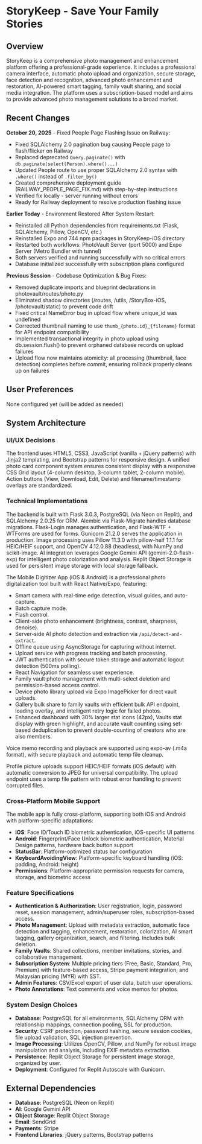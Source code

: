 # StoryKeep - Save Your Family Stories

## Overview
StoryKeep is a comprehensive photo management and enhancement platform offering a professional-grade experience. It includes a professional camera interface, automatic photo upload and organization, secure storage, face detection and recognition, advanced photo enhancement and restoration, AI-powered smart tagging, family vault sharing, and social media integration. The platform uses a subscription-based model and aims to provide advanced photo management solutions to a broad market.

## Recent Changes
**October 20, 2025** - Fixed People Page Flashing Issue on Railway:
- Fixed SQLAlchemy 2.0 pagination bug causing People page to flash/flicker on Railway
- Replaced deprecated `Query.paginate()` with `db.paginate(select(Person).where()...)` 
- Updated People route to use proper SQLAlchemy 2.0 syntax with `.where()` instead of `.filter_by()`
- Created comprehensive deployment guide (RAILWAY_PEOPLE_PAGE_FIX.md) with step-by-step instructions
- Verified fix locally - server running without errors
- Ready for Railway deployment to resolve production flashing issue

**Earlier Today** - Environment Restored After System Restart:
- Reinstalled all Python dependencies from requirements.txt (Flask, SQLAlchemy, Pillow, OpenCV, etc.)
- Reinstalled Expo and 744 npm packages in StoryKeep-iOS directory
- Restarted both workflows: PhotoVault Server (port 5000) and Expo Server (Metro Bundler with tunnel)
- Both servers verified and running successfully with no critical errors
- Database initialized successfully with subscription plans configured

**Previous Session** - Codebase Optimization & Bug Fixes:
- Removed duplicate imports and blueprint declarations in photovault/routes/photo.py
- Eliminated shadow directories (/routes, /utils, /StoryBox-iOS, /photovault/static) to prevent code drift
- Fixed critical NameError bug in upload flow where unique_id was undefined
- Corrected thumbnail naming to use `thumb_{photo.id}_{filename}` format for API endpoint compatibility
- Implemented transactional integrity in photo upload using db.session.flush() to prevent orphaned database records on upload failures
- Upload flow now maintains atomicity: all processing (thumbnail, face detection) completes before commit, ensuring rollback properly cleans up on failures

## User Preferences
None configured yet (will be added as needed)

## System Architecture

### UI/UX Decisions
The frontend uses HTML5, CSS3, JavaScript (vanilla + jQuery patterns) with Jinja2 templating, and Bootstrap patterns for responsive design. A unified photo card component system ensures consistent display with a responsive CSS Grid layout (4-column desktop, 3-column tablet, 2-column mobile). Action buttons (View, Download, Edit, Delete) and filename/timestamp overlays are standardized.

### Technical Implementations
The backend is built with Flask 3.0.3, PostgreSQL (via Neon on Replit), and SQLAlchemy 2.0.25 for ORM. Alembic via Flask-Migrate handles database migrations. Flask-Login manages authentication, and Flask-WTF + WTForms are used for forms. Gunicorn 21.2.0 serves the application in production. Image processing uses Pillow 11.3.0 with pillow-heif 1.1.1 for HEIC/HEIF support, and OpenCV 4.12.0.88 (headless), with NumPy and scikit-image. AI integration leverages Google Gemini API (gemini-2.0-flash-exp) for intelligent photo colorization and analysis. Replit Object Storage is used for persistent image storage with local storage fallback.

The Mobile Digitizer App (iOS & Android) is a professional photo digitalization tool built with React Native/Expo, featuring:
- Smart camera with real-time edge detection, visual guides, and auto-capture.
- Batch capture mode.
- Flash control.
- Client-side photo enhancement (brightness, contrast, sharpness, denoise).
- Server-side AI photo detection and extraction via `/api/detect-and-extract`.
- Offline queue using AsyncStorage for capturing without internet.
- Upload service with progress tracking and batch processing.
- JWT authentication with secure token storage and automatic logout detection (500ms polling).
- React Navigation for seamless user experience.
- Family vault photo management with multi-select deletion and permission-based access control.
- Device photo library upload via Expo ImagePicker for direct vault uploads.
- Gallery bulk share to family vaults with efficient bulk API endpoint, loading overlay, and intelligent retry logic for failed photos.
- Enhanced dashboard with 30% larger stat icons (42px), Vaults stat display with green highlight, and accurate vault counting using set-based deduplication to prevent double-counting of creators who are also members.

Voice memo recording and playback are supported using expo-av (.m4a format), with secure playback and automatic temp file cleanup.

Profile picture uploads support HEIC/HEIF formats (iOS default) with automatic conversion to JPEG for universal compatibility. The upload endpoint uses a temp file pattern with robust error handling to prevent corrupted files.

### Cross-Platform Mobile Support
The mobile app is fully cross-platform, supporting both iOS and Android with platform-specific adaptations:
- **iOS**: Face ID/Touch ID biometric authentication, iOS-specific UI patterns
- **Android**: Fingerprint/Face Unlock biometric authentication, Material Design patterns, hardware back button support
- **StatusBar**: Platform-optimized status bar configuration
- **KeyboardAvoidingView**: Platform-specific keyboard handling (iOS: padding, Android: height)
- **Permissions**: Platform-appropriate permission requests for camera, storage, and biometric access

### Feature Specifications
- **Authentication & Authorization**: User registration, login, password reset, session management, admin/superuser roles, subscription-based access.
- **Photo Management**: Upload with metadata extraction, automatic face detection and tagging, enhancement, restoration, colorization, AI smart tagging, gallery organization, search, and filtering. Includes bulk deletion.
- **Family Vaults**: Shared collections, member invitations, stories, and collaborative management.
- **Subscription System**: Multiple pricing tiers (Free, Basic, Standard, Pro, Premium) with feature-based access, Stripe payment integration, and Malaysian pricing (MYR) with SST.
- **Admin Features**: CSV/Excel export of user data, batch user operations.
- **Photo Annotations**: Text comments and voice memos for photos.

### System Design Choices
- **Database**: PostgreSQL for all environments, SQLAlchemy ORM with relationship mappings, connection pooling, SSL for production.
- **Security**: CSRF protection, password hashing, secure session cookies, file upload validation, SQL injection prevention.
- **Image Processing**: Utilizes OpenCV, Pillow, and NumPy for robust image manipulation and analysis, including EXIF metadata extraction.
- **Persistence**: Replit Object Storage for persistent image storage, organized by user.
- **Deployment**: Configured for Replit Autoscale with Gunicorn.

## External Dependencies
- **Database**: PostgreSQL (Neon on Replit)
- **AI**: Google Gemini API
- **Object Storage**: Replit Object Storage
- **Email**: SendGrid
- **Payments**: Stripe
- **Frontend Libraries**: jQuery patterns, Bootstrap patterns